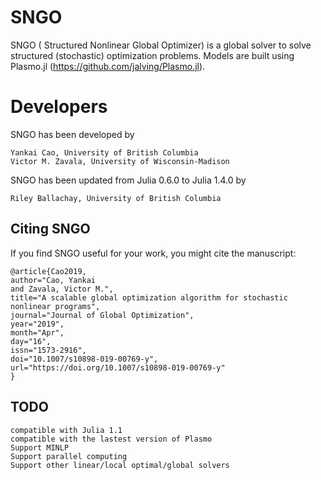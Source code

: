 
# SNGO
SNGO ( Structured Nonlinear Global Optimizer) is a global solver to solve structured (stochastic) optimization problems. Models are built using Plasmo.jl (https://github.com/jalving/Plasmo.jl).

# Developers
SNGO has been developed by 
    
    Yankai Cao, University of British Columbia 
    Victor M. Zavala, University of Wisconsin-Madison
    
SNGO has been updated from Julia 0.6.0 to Julia 1.4.0 by
    
    Riley Ballachay, University of British Columbia


## Citing SNGO
If you find SNGO useful for your work, you might cite the manuscript:

    @article{Cao2019,
    author="Cao, Yankai
    and Zavala, Victor M.",
    title="A scalable global optimization algorithm for stochastic nonlinear programs",
    journal="Journal of Global Optimization",
    year="2019",
    month="Apr",
    day="16",
    issn="1573-2916",
    doi="10.1007/s10898-019-00769-y",
    url="https://doi.org/10.1007/s10898-019-00769-y"
    }



## TODO
    compatible with Julia 1.1
    compatible with the lastest version of Plasmo
    Support MINLP
    Support parallel computing
    Support other linear/local optimal/global solvers
    
